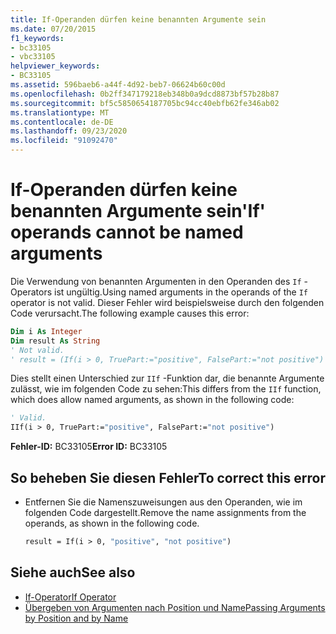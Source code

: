 ```yaml
---
title: If-Operanden dürfen keine benannten Argumente sein
ms.date: 07/20/2015
f1_keywords:
- bc33105
- vbc33105
helpviewer_keywords:
- BC33105
ms.assetid: 596baeb6-a44f-4d92-beb7-06624b60c00d
ms.openlocfilehash: 0b2ff347179218eb348b0a9dcd8873bf57b28b87
ms.sourcegitcommit: bf5c5850654187705bc94cc40ebfb62fe346ab02
ms.translationtype: MT
ms.contentlocale: de-DE
ms.lasthandoff: 09/23/2020
ms.locfileid: "91092470"
---
```

# <a name="if-operands-cannot-be-named-arguments"></a><span data-ttu-id="9de7e-102">If-Operanden dürfen keine benannten Argumente sein</span><span class="sxs-lookup"><span data-stu-id="9de7e-102">'If' operands cannot be named arguments</span></span>

<span data-ttu-id="9de7e-103">Die Verwendung von benannten Argumenten in den Operanden des `If` -Operators ist ungültig.</span><span class="sxs-lookup"><span data-stu-id="9de7e-103">Using named arguments in the operands of the `If` operator is not valid.</span></span> <span data-ttu-id="9de7e-104">Dieser Fehler wird beispielsweise durch den folgenden Code verursacht.</span><span class="sxs-lookup"><span data-stu-id="9de7e-104">The following example causes this error:</span></span>  
  
```vb  
Dim i As Integer  
Dim result As String  
' Not valid.  
' result = (If(i > 0, TruePart:="positive", FalsePart:="not positive")  
```  
  
 <span data-ttu-id="9de7e-105">Dies stellt einen Unterschied zur `IIf` -Funktion dar, die benannte Argumente zulässt, wie im folgenden Code zu sehen:</span><span class="sxs-lookup"><span data-stu-id="9de7e-105">This differs from the `IIf` function, which does allow named arguments, as shown in the following code:</span></span>  
  
```vb  
' Valid.  
IIf(i > 0, TruePart:="positive", FalsePart:="not positive")  
```  
  
 <span data-ttu-id="9de7e-106">**Fehler-ID:** BC33105</span><span class="sxs-lookup"><span data-stu-id="9de7e-106">**Error ID:** BC33105</span></span>  
  
## <a name="to-correct-this-error"></a><span data-ttu-id="9de7e-107">So beheben Sie diesen Fehler</span><span class="sxs-lookup"><span data-stu-id="9de7e-107">To correct this error</span></span>  
  
- <span data-ttu-id="9de7e-108">Entfernen Sie die Namenszuweisungen aus den Operanden, wie im folgenden Code dargestellt.</span><span class="sxs-lookup"><span data-stu-id="9de7e-108">Remove the name assignments from the operands, as shown in the following code.</span></span>  
  
    ```vb  
    result = If(i > 0, "positive", "not positive")  
    ```  
  
## <a name="see-also"></a><span data-ttu-id="9de7e-109">Siehe auch</span><span class="sxs-lookup"><span data-stu-id="9de7e-109">See also</span></span>

- [<span data-ttu-id="9de7e-110">If-Operator</span><span class="sxs-lookup"><span data-stu-id="9de7e-110">If Operator</span></span>](../language-reference/operators/if-operator.md)
- [<span data-ttu-id="9de7e-111">Übergeben von Argumenten nach Position und Name</span><span class="sxs-lookup"><span data-stu-id="9de7e-111">Passing Arguments by Position and by Name</span></span>](../programming-guide/language-features/procedures/passing-arguments-by-position-and-by-name.md)
